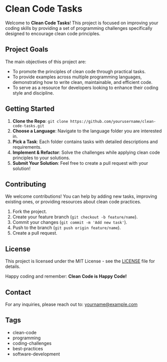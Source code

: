 # Clean Code Tasks

Welcome to **Clean Code Tasks**! This project is focused on improving your coding skills by providing a set of programming challenges specifically designed to encourage clean code principles.

## Project Goals
The main objectives of this project are:
- To promote the principles of clean code through practical tasks.
- To provide examples across multiple programming languages, demonstrating how to write clean, maintainable, and efficient code.
- To serve as a resource for developers looking to enhance their coding style and discipline.

## Getting Started
1. **Clone the Repo**: `git clone https://github.com/yourusername/clean-code-tasks.git`
2. **Choose a Language**: Navigate to the language folder you are interested in.
3. **Pick a Task**: Each folder contains tasks with detailed descriptions and requirements.
4. **Implement & Refactor**: Solve the challenges while applying clean code principles to your solutions.
5. **Submit Your Solution**: Feel free to create a pull request with your solution!

## Contributing
We welcome contributions! You can help by adding new tasks, improving existing ones, or providing resources about clean code practices.

1. Fork the project.
2. Create your feature branch (`git checkout -b feature/name`).
3. Commit your changes (`git commit -m 'Add new task'`).
4. Push to the branch (`git push origin feature/name`).
5. Create a pull request.

## License
This project is licensed under the MIT License - see the [LICENSE](LICENSE) file for details.

Happy coding and remember: **Clean Code is Happy Code!**

## Contact
For any inquiries, please reach out to: yourname@example.com

## Tags
- clean-code
- programming
- coding-challenges
- best-practices
- software-development
